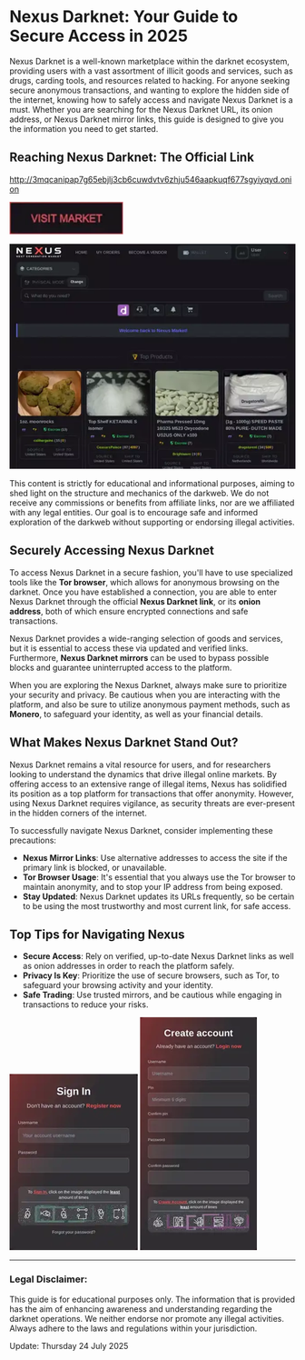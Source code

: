 # Nexus Darknet: Your Guide to Secure Access in 2025

Nexus Darknet is a well-known marketplace within the darknet ecosystem, providing users with a vast assortment of illicit goods and services, such as drugs, carding tools, and resources related to hacking. For anyone seeking secure anonymous transactions, and wanting to explore the hidden side of the internet, knowing how to safely access and navigate Nexus Darknet is a must. Whether you are searching for the Nexus Darknet URL, its onion address, or Nexus Darknet mirror links, this guide is designed to give you the information you need to get started.

## Reaching Nexus Darknet: The Official Link

http://3mqcanipap7g65ebjlj3cb6cuwdvtv6zhju546aapkuqf677sgyiyqyd.onion

[<img src="/scr/snapshot.webp" width="200">](http://3mqcanipap7g65ebjlj3cb6cuwdvtv6zhju546aapkuqf677sgyiyqyd.onion)

<a href="http://3mqcanipap7g65ebjlj3cb6cuwdvtv6zhju546aapkuqf677sgyiyqyd.onion"><img src="/scr/top.webp" alt="image" style="max-width: 100%;"></a>

This content is strictly for educational and informational purposes, aiming to shed light on the structure and mechanics of the darkweb. We do not receive any commissions or benefits from affiliate links, nor are we affiliated with any legal entities. Our goal is to encourage safe and informed exploration of the darkweb without supporting or endorsing illegal activities.

## Securely Accessing Nexus Darknet

To access Nexus Darknet in a secure fashion, you'll have to use specialized tools like the **Tor browser**, which allows for anonymous browsing on the darknet. Once you have established a connection, you are able to enter Nexus Darknet through the official **Nexus Darknet link**, or its **onion address**, both of which ensure encrypted connections and safe transactions.

Nexus Darknet provides a wide-ranging selection of goods and services, but it is essential to access these via updated and verified links. Furthermore, **Nexus Darknet mirrors** can be used to bypass possible blocks and guarantee uninterrupted access to the platform.

When you are exploring the Nexus Darknet, always make sure to prioritize your security and privacy. Be cautious when you are interacting with the platform, and also be sure to utilize anonymous payment methods, such as **Monero**, to safeguard your identity, as well as your financial details.

## What Makes Nexus Darknet Stand Out?

Nexus Darknet remains a vital resource for users, and for researchers looking to understand the dynamics that drive illegal online markets. By offering access to an extensive range of illegal items, Nexus has solidified its position as a top platform for transactions that offer anonymity. However, using Nexus Darknet requires vigilance, as security threats are ever-present in the hidden corners of the internet.

To successfully navigate Nexus Darknet, consider implementing these precautions:

-   **Nexus Mirror Links**: Use alternative addresses to access the site if the primary link is blocked, or unavailable.
-   **Tor Browser Usage**: It's essential that you always use the Tor browser to maintain anonymity, and to stop your IP address from being exposed.
-   **Stay Updated**: Nexus Darknet updates its URLs frequently, so be certain to be using the most trustworthy and most current link, for safe access.

## Top Tips for Navigating Nexus

-   **Secure Access**: Rely on verified, up-to-date Nexus Darknet links as well as onion addresses in order to reach the platform safely.
-   **Privacy Is Key**: Prioritize the use of secure browsers, such as Tor, to safeguard your browsing activity and your identity.
-   **Safe Trading**: Use trusted mirrors, and be cautious while engaging in transactions to reduce your risks.

<a href="http://3mqcanipap7g65ebjlj3cb6cuwdvtv6zhju546aapkuqf677sgyiyqyd.onion"><img src="/scr/runner.webp" alt="image" style="max-width: 100%;"></a>
<a href="http://3mqcanipap7g65ebjlj3cb6cuwdvtv6zhju546aapkuqf677sgyiyqyd.onion"><img src="/scr/settings.webp" alt="image" style="max-width: 100%;"></a>

---

### Legal Disclaimer:

This guide is for educational purposes only. The information that is provided has the aim of enhancing awareness and understanding regarding the darknet operations. We neither endorse nor promote any illegal activities. Always adhere to the laws and regulations within your jurisdiction.













Update:  Thursday 24 July 2025